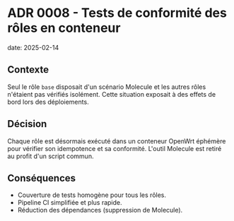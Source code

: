 # ADR 0008 - Tests de conformité des rôles en conteneur

date: 2025-02-14

## Contexte
Seul le rôle `base` disposait d'un scénario Molecule et les autres rôles n'étaient pas vérifiés isolément. Cette situation exposait à des effets de bord lors des déploiements.

## Décision
Chaque rôle est désormais exécuté dans un conteneur OpenWrt éphémère pour vérifier son idempotence et sa conformité. L'outil Molecule est retiré au profit d'un script commun.

## Conséquences
- Couverture de tests homogène pour tous les rôles.
- Pipeline CI simplifiée et plus rapide.
- Réduction des dépendances (suppression de Molecule).
